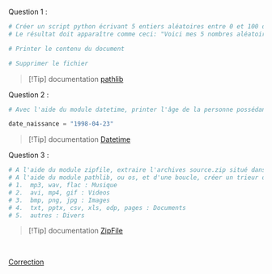 Question 1 :
```python
# Créer un script python écrivant 5 entiers aléatoires entre 0 et 100 dans un fichier .txt dans votre dossier 'Documents'
# Le résultat doit apparaître comme ceci: "Voici mes 5 nombres aléatoires: X, X, X, X et X"

# Printer le contenu du document

# Supprimer le fichier
```


>[!Tip] documentation [pathlib](https://docs.python.org/fr/3/library/pathlib.html)


Question 2 :

```python
# Avec l'aide du module datetime, printer l'âge de la personne possédant la date de naissance suivante

date_naissance = "1998-04-23"
```


>[!Tip] documentation [Datetime](https://docs.python.org/fr/3/library/datetime.html)


Question 3 :

```python
# A l'aide du module zipfile, extraire l'archives source.zip situé dans le dossier "Annexes"
# A l'aide du module pathlib, ou os, et d'une boucle, créer un trieur de fichier qui va répartir les fichiers extraits en 5 dossiers (Musique, Videos, Images, Documents, Divers) selon les règles suivantes
# 1.  mp3, wav, flac : Musique
# 2.  avi, mp4, gif : Videos
# 3.  bmp, png, jpg : Images
# 4.  txt, pptx, csv, xls, odp, pages : Documents
# 5.  autres : Divers
```


>[!Tip] documentation [ZipFile](https://docs.python.org/fr/3/library/zipfile.html)

<br>

[Correction](Correction%20-%2012.%20Les%20modules%20python.md)